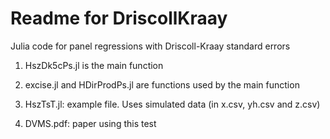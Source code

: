 Readme for DriscollKraay
========================

Julia code for panel regressions with Driscoll-Kraay standard errors

1.  HszDk5cPs.jl is the main function

2.  excise.jl and HDirProdPs.jl are functions used by the main function

3.  HszTsT.jl: example file. Uses simulated data (in x.csv, yh.csv and z.csv)

4. DVMS.pdf: paper using this test
